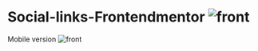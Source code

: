 # Social-links-Frontendmentor ![front](https://github.com/user-attachments/assets/fc43c76f-3e41-4c8e-9d8e-91f71802aa9e)
Mobile version ![front](https://github.com/user-attachments/assets/733efe1c-f097-4416-8f4a-80625276eaa9)
